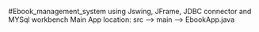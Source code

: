 #Ebook_management_system using Jswing, JFrame, JDBC connector and MYSql workbench
Main App location: 
src --> main --> EbookApp.java
